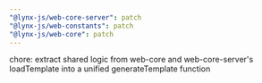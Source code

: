 ```yaml
---
"@lynx-js/web-core-server": patch
"@lynx-js/web-constants": patch
"@lynx-js/web-core": patch
---
```


chore: extract shared logic from web-core and web-core-server's loadTemplate into a unified generateTemplate function
